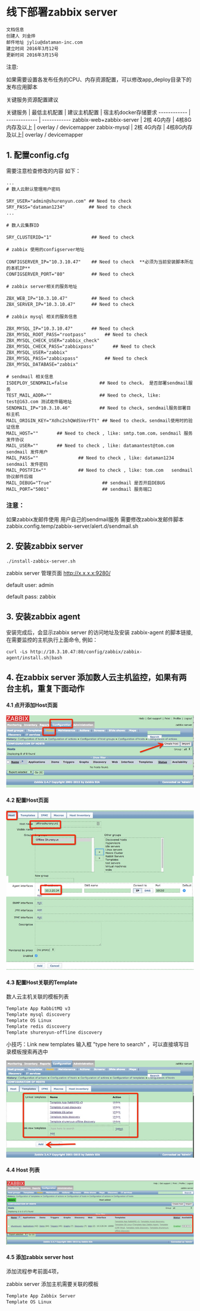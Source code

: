 # 线下部署zabbix server

```
文档信息
创建人 刘金烨
邮件地址 jyliu@dataman-inc.com
建立时间 2016年3月12号
更新时间 2016年3月15号
```

注意: 

如果需要设置各发布任务的CPU、内存资源配置，可以修改app_deploy目录下的发布应用脚本

关键服务资源配置建议
	
关键服务 | 最低主机配置 | 建议主机配置 | 宿主机docker存储要求
------------ | ------------- | ------------
zabbix-web+zabbix-server | 2核 4G内存 | 4核8G内存及以上 | overlay / devicemapper
zabbix-mysql | 2核 4G内存 | 4核8G内存及以上| overlay / devicemapper
	
## 1. 配置config.cfg

需要注意检查修改的内容 如下：

```
...
# 数人云默认管理用户密码

SRY_USER="admin@shurenyun.com" ## Need to check
SRY_PASS="dataman1234"         ## Need to check
...

# 数人云集群ID

SRY_CLUSTERID="1"               ## Need to check

# zabbix 使用的configserver地址

CONFIGSERVER_IP="10.3.10.47"    ## Need to check  **必须为当前安装脚本所在的本机IP**
CONFIGSERVER_PORT="80"          ## Need to check

# zabbix server相关的服务地址

ZBX_WEB_IP="10.3.10.47"         ## Need to check
ZBX_SERVER_IP="10.3.10.47"      ## Need to check

# zabbix mysql 相关的服务信息

ZBX_MYSQL_IP="10.3.10.47"       ## Need to check
ZBX_MYSQL_ROOT_PASS="rootpass"       ## Need to check
ZBX_MYSQL_CHECK_USER="zabbix_check"     
ZBX_MYSQL_CHECK_PASS="zabbixpass"       ## Need to check
ZBX_MYSQL_USER="zabbix"                 
ZBX_MYSQL_PASS="zabbixpass"          ## Need to check
ZBX_MYSQL_DATABASE="zabbix"          

# sendmail 相关信息
ISDEPLOY_SENDMAIL=false            ## Need to check， 是否部署sendmail服务
TEST_MAIL_ADDR=""                  ## Need to check, like: test@163.com 测试收件箱地址
SENDMAIL_IP="10.3.10.46"           ## Need to check, sendmail服务部署目标主机
MAIL_ORIGIN_KEY="Xdhc2shQWdSVerFTt" ## Need to check，sendmail使用时的验证信息
MAIL_HOST=""       ## Need to check , like: smtp.tom.com，sendmail 服务 发件协议
MAIL_USER=""       ## Need to check , like: datamantest@tom.com  sendmail 发件用户
MAIL_PASS=""               ## Need to check , like: dataman1234  sendmail 发件密码
MAIL_POSTFIX=""            ## Need to check , like: tom.com   sendmail 协议邮件后缀
MAIL_DEBUG="True"					## sendmail 是否开启DEBUG
MAIL_PORT="5001"					## sendmail 服务端口
```

### 注意：


如果zabbix发邮件使用 用户自己的sendmail服务
需要修改zabbix发邮件脚本 zabbix.config.temp/zabbix-server/alert.d/sendmail.sh

## 2. 安装zabbix server

```
./install-zabbix-server.sh
```

zabbix server 管理页面 http://x.x.x.x:9280/

default user: admin

default pass: zabbix

## 3. 安装zabbix agent

安装完成后，会显示zabbix server 的访问地址及安装 zabbix-agent 的脚本链接,在需要监控的主机执行上面命令, 例如：

```
curl -Ls http://10.3.10.47:80/config/zabbix/zabbix-agent/install.sh|bash
```

## 4. 在zabbix server 添加数人云主机监控，如果有两台主机，重复下面动作

#### 4.1 点开添加Host页面
![alt text](images/pre_create_host.png "pre_create_host")

#### 4.2 配置Host页面
![alt text](images/create_host_host.png "create_host_host")

#### 4.3 配置Host关联的Template

数人云主机关联的模板列表

```
Template App RabbitMQ v3
Template mysql discovery
Template OS Linux
Template redis discovery
Template shurenyun-offline discovery
```

小技巧：Link new templates 输入框 "type here to search" ，可以直接填写目录模板搜索再选中


![alt text](images/create_host_temp.png "create_host_temp")

#### 4.4 Host 列表
![alt text](images/host_list.png "host_list")

#### 4.5 添加zabbix server host

添加流程参考前面4项，

zabbix server 添加主机需要关联的模板

```
Template App Zabbix Server
Template OS Linux
```

